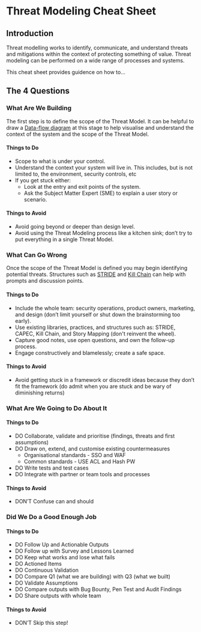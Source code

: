 # Threat Modeling Cheat Sheet

## Introduction

Threat modelling works to identify, communicate, and understand threats and mitigations within the context of protecting something of value. Threat modeling can be performed on a wide range of processes and systems.

This cheat sheet provides guidence on how to...

## The 4 Questions

### What Are We Building

The first step is to define the scope of the Threat Model. It can be helpful to draw a [Data-flow diagram](https://en.wikipedia.org/wiki/Data-flow_diagram) at this stage to help visualise and understand the context of the system and the scope of the Threat Model.

#### Things to Do

- Scope to what is under your control.
- Understand the context your system will live in. This includes, but is not limited to, the environment, security controls, etc
- If you get stuck either:
    - Look at the entry and exit points of the system.
    - Ask the Subject Matter Expert (SME) to explain a user story or scenario.

#### Things to Avoid

- Avoid going beyond or deeper than design level.
- Avoid using the Threat Modeling process like a kitchen sink; don’t try to put everything in a single Threat Model.

### What Can Go Wrong

Once the scope of the Threat Model is defined you may begin identifying potential threats. Structures such as [STRIDE](https://en.wikipedia.org/wiki/STRIDE_%28security%29) and [Kill Chain](https://en.wikipedia.org/wiki/Kill_chain) can help with prompts and discussion points.

#### Things to Do

- Include the whole team: security operations, product owners, marketing, and design (don’t limit yourself or shut down the brainstorming too early).
- Use existing libraries, practices, and structures such as: STRIDE, CAPEC, Kill Chain, and Story Mapping (don't reinvent the wheel).
- Capture good notes, use open questions, and own the follow-up process.
- Engage constructively and blamelessly; create a safe space.

#### Things to Avoid

- Avoid getting stuck in a framework or discredit ideas because they don’t fit the framework (do admit when you are stuck and be wary of diminishing returns)

### What Are We Going to Do About It

#### Things to Do

- DO Collaborate, validate and prioritise (findings, threats and first assumptions)
- DO Draw on, extend, and customise existing countermeasures
    - Organisational standards - SSO and WAF
    - Common standards - USE ACL and Hash PW
- DO Write tests and test cases
- DO Integrate with partner or team tools and processes

#### Things to Avoid

- DON’T Confuse can and should

### Did We Do a Good Enough Job

#### Things to Do

- DO Follow Up and Actionable Outputs
- DO Follow up with Survey and Lessons Learned
- DO Keep what works and lose what fails
- DO Actioned Items
- DO Continuous Validation
- DO Compare Q1 (what we are building) with Q3 (what we built)
- DO Validate Assumptions
- DO Compare outputs with Bug Bounty, Pen Test and Audit Findings
- DO Share outputs with whole team

#### Things to Avoid

- DON’T Skip this step!
